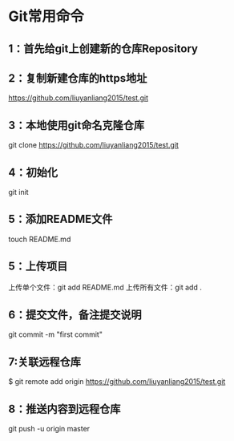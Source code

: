 # Git常用命令
## 1：首先给git上创建新的仓库Repository
## 2：复制新建仓库的https地址
https://github.com/liuyanliang2015/test.git
## 3：本地使用git命名克隆仓库
git clone https://github.com/liuyanliang2015/test.git
## 4：初始化
git init
## 5：添加README文件
touch README.md
## 5：上传项目
上传单个文件：git add README.md
上传所有文件：git add .
## 6：提交文件，备注提交说明
git commit -m "first commit"
## 7:关联远程仓库
$ git remote add origin https://github.com/liuyanliang2015/test.git
## 8：推送内容到远程仓库
git push -u origin master








